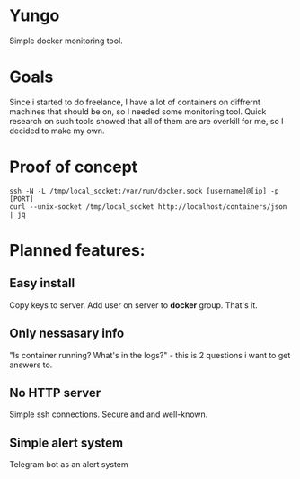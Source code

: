 # Yungo
Simple docker monitoring tool.

# Goals
Since i started to do freelance, I have a lot of containers on diffrernt machines that should be on, so I needed some monitoring tool.
Quick research on such tools showed that all of them are are overkill for me, so I decided to make my own.


# Proof of concept
```
ssh -N -L /tmp/local_socket:/var/run/docker.sock [username]@[ip] -p [PORT]
curl --unix-socket /tmp/local_socket http://localhost/containers/json | jq
```

# Planned features:
## Easy install
Copy keys to server. Add user on server to **docker** group. That's it.
## Only nessasary info
"Is container running? What's in the logs?" - this is 2 questions i want to get answers to.
## No HTTP server
Simple ssh connections. Secure and and well-known.
## Simple alert system
Telegram bot as an alert system



